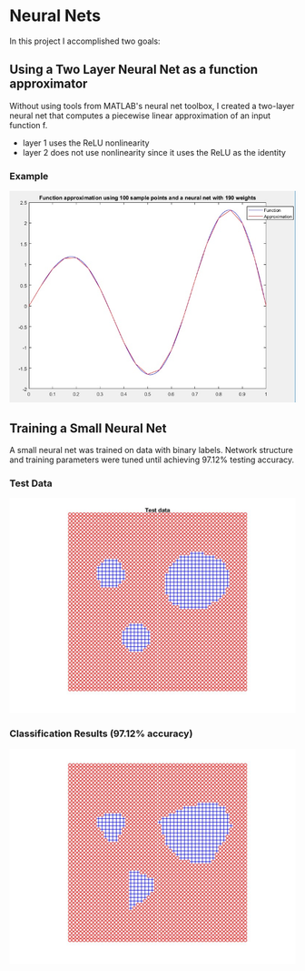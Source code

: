 # Neural Nets

In this project I accomplished two goals:

## Using a Two Layer Neural Net as a function approximator

Without using tools from MATLAB's neural net toolbox, I created a two-layer neural net that computes a piecewise linear approximation of an input function f. 

* layer 1 uses the ReLU nonlinearity
* layer 2 does not use nonlinearity since it uses the ReLU as the identity

### Example
![function_approximation](graphs/function_approximation.jpg)

## Training a Small Neural Net

A small neural net was trained on data with binary labels. Network structure and training parameters were tuned until achieving 97.12% testing accuracy. 

### Test Data
![test_data](graphs/test_data.jpg)

### Classification Results (97.12% accuracy)
![classification_results](graphs/classification_results.jpg)



